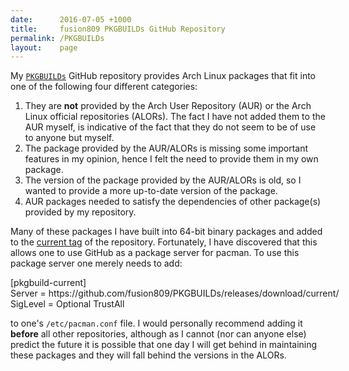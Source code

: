 ```yaml
---
date:      2016-07-05 +1000
title:     fusion809 PKGBUILDs GitHub Repository
permalink: /PKGBUILDs
layout:    page
---
```


My [`PKGBUILDs`](https://github.com/fusion809/PKGBUILDs) GitHub repository provides Arch Linux packages that fit into one of the following four different categories:

1. They are **not** provided by the Arch User Repository (AUR) or the Arch Linux official repositories (ALORs). The fact I have not added them to the AUR myself, is indicative of the fact that they do not seem to be of use to anyone but myself.
2. The package provided by the AUR/ALORs is missing some important features in my opinion, hence I felt the need to provide them in my own package.
3. The version of the package provided by the AUR/ALORs is old, so I wanted to provide a more up-to-date version of the package.
4. AUR packages needed to satisfy the dependencies of other package(s) provided by my repository.

Many of these packages I have built into 64-bit binary packages and added to the [current tag](https://github.com/fusion809/PKGBUILDs/releases/tag/current) of the repository. Fortunately, I have discovered that this allows one to use GitHub as a package server for pacman. To use this package server one merely needs to add:

<div class="console" style="white-space: pre; width: 725px;">[pkgbuild-current]
Server = https://github.com/fusion809/PKGBUILDs/releases/download/current/
SigLevel = Optional TrustAll
</div>

to one's `/etc/pacman.conf` file. I would personally recommend adding it **before** all other repositories, although as I cannot (nor can anyone else) predict the future it is possible that one day I will get behind in maintaining these packages and they will fall behind the versions in the ALORs.
